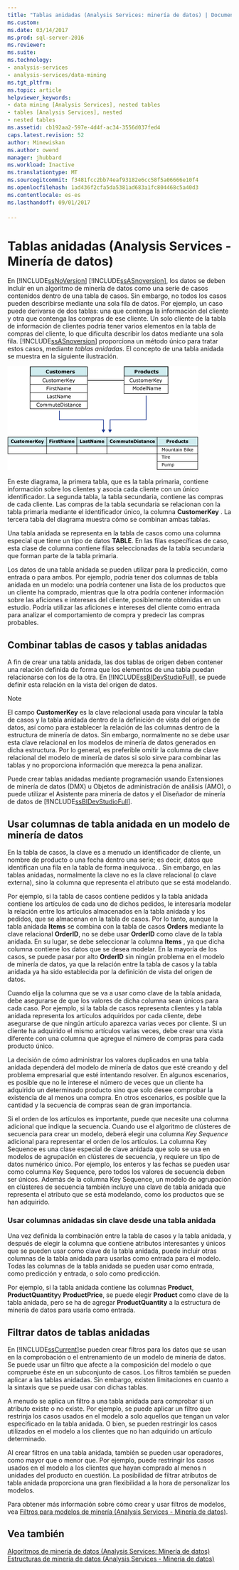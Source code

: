 ```yaml
---
title: "Tablas anidadas (Analysis Services: minería de datos) | Documentos de Microsoft"
ms.custom: 
ms.date: 03/14/2017
ms.prod: sql-server-2016
ms.reviewer: 
ms.suite: 
ms.technology:
- analysis-services
- analysis-services/data-mining
ms.tgt_pltfrm: 
ms.topic: article
helpviewer_keywords:
- data mining [Analysis Services], nested tables
- tables [Analysis Services], nested
- nested tables
ms.assetid: cb192aa2-597e-4d4f-ac34-3556d037fed4
caps.latest.revision: 52
author: Minewiskan
ms.author: owend
manager: jhubbard
ms.workload: Inactive
ms.translationtype: MT
ms.sourcegitcommit: f3481fcc2bb74eaf93182e6cc58f5a06666e10f4
ms.openlocfilehash: 1ad436f2cfa5da5381ad683a1fc804468c5a40d3
ms.contentlocale: es-es
ms.lasthandoff: 09/01/2017

---
```

# <a name="nested-tables-analysis-services---data-mining"></a>Tablas anidadas (Analysis Services - Minería de datos)
  En [!INCLUDE[ssNoVersion](../../includes/ssnoversion-md.md)] [!INCLUDE[ssASnoversion](../../includes/ssasnoversion-md.md)], los datos se deben incluir en un algoritmo de minería de datos como una serie de casos contenidos dentro de una tabla de casos. Sin embargo, no todos los casos pueden describirse mediante una sola fila de datos. Por ejemplo, un caso puede derivarse de dos tablas: una que contenga la información del cliente y otra que contenga las compras de ese cliente. Un solo cliente de la tabla de información de clientes podría tener varios elementos en la tabla de compras del cliente, lo que dificulta describir los datos mediante una sola fila. [!INCLUDE[ssASnoversion](../../includes/ssasnoversion-md.md)] proporciona un método único para tratar estos casos, mediante *tablas anidadas*. El concepto de una tabla anidada se muestra en la siguiente ilustración.  
  
 ![Dos tablas se combinan mediante una tabla anidada](../../analysis-services/data-mining/media/nested-tables.gif "dos tablas se combinan mediante una tabla anidada")  
  
 En este diagrama, la primera tabla, que es la tabla primaria, contiene información sobre los clientes y asocia cada cliente con un único identificador. La segunda tabla, la tabla secundaria, contiene las compras de cada cliente. Las compras de la tabla secundaria se relacionan con la tabla primaria mediante el identificador único, la columna **CustomerKey** . La tercera tabla del diagrama muestra cómo se combinan ambas tablas.  
  
 Una tabla anidada se representa en la tabla de casos como una columna especial que tiene un tipo de datos **TABLE**. En las filas específicas de caso, esta clase de columna contiene filas seleccionadas de la tabla secundaria que forman parte de la tabla primaria.  
  
 Los datos de una tabla anidada se pueden utilizar para la predicción, como entrada o para ambos. Por ejemplo, podría tener dos columnas de tabla anidada en un modelo: una podría contener una lista de los productos que un cliente ha comprado, mientras que la otra podría contener información sobre las aficiones e intereses del cliente, posiblemente obtenidas en un estudio. Podría utilizar las aficiones e intereses del cliente como entrada para analizar el comportamiento de compra y predecir las compras probables.  
  
## <a name="joining-case-tables-and-nested-tables"></a>Combinar tablas de casos y tablas anidadas  
 A fin de crear una tabla anidada, las dos tablas de origen deben contener una relación definida de forma que los elementos de una tabla puedan relacionarse con los de la otra. En [!INCLUDE[ssBIDevStudioFull](../../includes/ssbidevstudiofull-md.md)], se puede definir esta relación en la vista del origen de datos.  
  
> [!NOTE]  
>  El campo **CustomerKey** es la clave relacional usada para vincular la tabla de casos y la tabla anidada dentro de la definición de vista del origen de datos, así como para establecer la relación de las columnas dentro de la estructura de minería de datos. Sin embargo, normalmente no se debe usar esta clave relacional en los modelos de minería de datos generados en dicha estructura. Por lo general, es preferible omitir la columna de clave relacional del modelo de minería de datos si solo sirve para combinar las tablas y no proporciona información que merezca la pena analizar.  
  
 Puede crear tablas anidadas mediante programación usando Extensiones de minería de datos (DMX) u Objetos de administración de análisis (AMO), o puede utilizar el Asistente para minería de datos y el Diseñador de minería de datos de [!INCLUDE[ssBIDevStudioFull](../../includes/ssbidevstudiofull-md.md)].  
  
## <a name="using-nested-table-columns-in-a-mining-model"></a>Usar columnas de tabla anidada en un modelo de minería de datos  
 En la tabla de casos, la clave es a menudo un identificador de cliente, un nombre de producto o una fecha dentro una serie; es decir, datos que identifican una fila en la tabla de forma inequívoca. . Sin embargo, en las tablas anidadas, normalmente la clave no es la clave relacional (o clave externa), sino la columna que representa el atributo que se está modelando.  
  
 Por ejemplo, si la tabla de casos contiene pedidos y la tabla anidada contiene los artículos de cada uno de dichos pedidos, le interesaría modelar la relación entre los artículos almacenados en la tabla anidada y los pedidos, que se almacenan en la tabla de casos. Por lo tanto, aunque la tabla anidada **Items** se combina con la tabla de casos **Orders** mediante la clave relacional **OrderID**, no se debe usar **OrderID** como clave de la tabla anidada. En su lugar, se debe seleccionar la columna **Items** , ya que dicha columna contiene los datos que se desea modelar. En la mayoría de los casos, se puede pasar por alto **OrderID** sin ningún problema en el modelo de minería de datos, ya que la relación entre la tabla de casos y la tabla anidada ya ha sido establecida por la definición de vista del origen de datos.  
  
 Cuando elija la columna que se va a usar como clave de la tabla anidada, debe asegurarse de que los valores de dicha columna sean únicos para cada caso. Por ejemplo, si la tabla de casos representa clientes y la tabla anidada representa los artículos adquiridos por cada cliente, debe asegurarse de que ningún artículo aparezca varias veces por cliente. Si un cliente ha adquirido el mismo artículos varias veces, debe crear una vista diferente con una columna que agregue el número de compras para cada producto único.  
  
 La decisión de cómo administrar los valores duplicados en una tabla anidada dependerá del modelo de minería de datos que esté creando y del problema empresarial que esté intentando resolver. En algunos escenarios, es posible que no le interese el número de veces que un cliente ha adquirido un determinado producto sino que solo desee comprobar la existencia de al menos una compra. En otros escenarios, es posible que la cantidad y la secuencia de compras sean de gran importancia.  
  
 Si el orden de los artículos es importante, puede que necesite una columna adicional que indique la secuencia. Cuando use el algoritmo de clústeres de secuencia para crear un modelo, deberá elegir una columna *Key Sequence* adicional para representar el orden de los artículos. La columna Key Sequence es una clase especial de clave anidada que solo se usa en modelos de agrupación en clústeres de secuencia, y requiere un tipo de datos numérico único. Por ejemplo, los enteros y las fechas se pueden usar como columna Key Sequence, pero todos los valores de secuencia deben ser únicos. Además de la columna Key Sequence, un modelo de agrupación en clústeres de secuencia también incluye una clave de tabla anidada que representa el atributo que se está modelando, como los productos que se han adquirido.  
  
### <a name="using-non-key-nested-columns-from-a-nested-table"></a>Usar columnas anidadas sin clave desde una tabla anidada  
 Una vez definida la combinación entre la tabla de casos y la tabla anidada, y después de elegir la columna que contiene atributos interesantes y únicos que se pueden usar como clave de la tabla anidada, puede incluir otras columnas de la tabla anidada para usarlas como entrada para el modelo. Todas las columnas de la tabla anidada se pueden usar como entrada, como predicción y entrada, o solo como predicción.  
  
 Por ejemplo, si la tabla anidada contiene las columnas **Product**, **ProductQuantity**y **ProductPrice**, se puede elegir **Product** como clave de la tabla anidada, pero se ha de agregar **ProductQuantity** a la estructura de minería de datos para usarla como entrada.  
  
## <a name="filtering-nested-table-data"></a>Filtrar datos de tablas anidadas  
 En [!INCLUDE[ssCurrent](../../includes/sscurrent-md.md)]se pueden crear filtros para los datos que se usan en la comprobación o el entrenamiento de un modelo de minería de datos. Se puede usar un filtro que afecte a la composición del modelo o que compruebe éste en un subconjunto de casos. Los filtros también se pueden aplicar a las tablas anidadas. Sin embargo, existen limitaciones en cuanto a la sintaxis que se puede usar con dichas tablas.  
  
 A menudo se aplica un filtro a una tabla anidada para comprobar si un atributo existe o no existe. Por ejemplo, se puede aplicar un filtro que restrinja los casos usados en el modelo a solo aquellos que tengan un valor especificado en la tabla anidada. O bien, se pueden restringir los casos utilizados en el modelo a los clientes que no han adquirido un artículo determinado.  
  
 Al crear filtros en una tabla anidada, también se pueden usar operadores, como mayor que o menor que. Por ejemplo, puede restringir los casos usados en el modelo a los clientes que hayan comprado al menos n unidades del producto en cuestión. La posibilidad de filtrar atributos de tabla anidada proporciona una gran flexibilidad a la hora de personalizar los modelos.  
  
 Para obtener más información sobre cómo crear y usar filtros de modelos, vea [Filtros para modelos de minería &#40;Analysis Services - Minería de datos&#41;](../../analysis-services/data-mining/filters-for-mining-models-analysis-services-data-mining.md).  
  
## <a name="see-also"></a>Vea también  
 [Algoritmos de minería de datos &#40;Analysis Services: Minería de datos&#41;](../../analysis-services/data-mining/data-mining-algorithms-analysis-services-data-mining.md)   
 [Estructuras de minería de datos &#40;Analysis Services - Minería de datos&#41;](../../analysis-services/data-mining/mining-structures-analysis-services-data-mining.md)  
  
  

